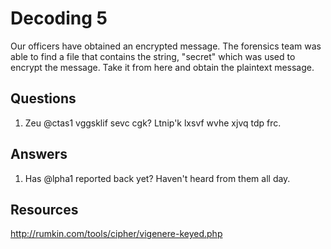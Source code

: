 # Decoding 5
Our officers have obtained an encrypted message. The forensics team was able to find a file that contains the string, "secret" which was used to encrypt the message. Take it from here and obtain the plaintext message.

## Questions
1. Zeu @ctas1 vggsklif sevc cgk? Ltnip'k lxsvf wvhe xjvq tdp frc.

## Answers
1. Has @lpha1 reported back yet? Haven't heard from them all day.

## Resources
http://rumkin.com/tools/cipher/vigenere-keyed.php
